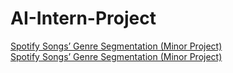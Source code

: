 # AI-Intern-Project
[Spotify Songs’ Genre Segmentation (Minor Project)]([url](https://github.com/Sat-ya-dev/Corizo-Minor-Project-AI)) <br>
[Spotify Songs’ Genre Segmentation (Minor Project)]([url](https://github.com/Sat-ya-dev/Corizo-Minor-Project-AI)) <br>
